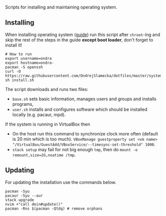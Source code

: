 Scripts for installing and maintaining operating system.

Installing
----------

When installing operating system
([guide](https://wiki.archlinux.org/index.php/installation_guide)) run
this script after `chroot`-ing and skip the rest of the steps in the guide
**except boot loader**, don't forget to install it!

    # How to run
    export username=ondra
    export hostname=ondra-
    pacman -S openssh
    curl -O https://raw.githubusercontent.com/OndrejSlamecka/dotfiles/master/system_install/install.sh
    sh install.sh

The script downloads and runs two files:

* `base.sh` sets basic information, manages users and groups and installs programs,
* `user.sh` installs and configures software which should be installed
  locally (e.g. pacaur, mpd).


If the system is running in VirtualBox then

* On the host run this command to synchronize clock more often (default is 20 min which is too much). `VBoxManage guestproperty set <vm name> "/VirtualBox/GuestAdd/VBoxService/--timesync-set-threshold" 1000`.
* `stack setup` may fail for not big enough `tmp`, then do `mount -o remount,size=2G,noatime /tmp`.


Updating
--------

For updating the installation use the commands below.

    pacman -Syu
    pacaur -Syu --aur
    stack upgrade
    nvim +"call dein#update()"
    pacman -Rns $(pacman -Qtdq) # remove orphans



